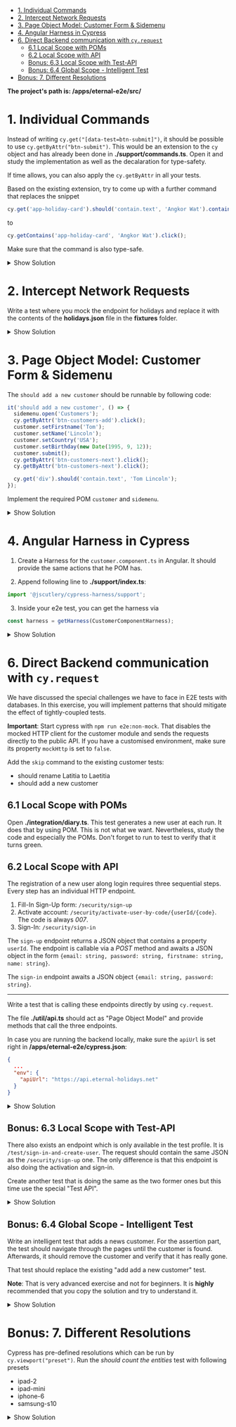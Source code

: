 - [1. Individual Commands](#1-individual-commands)
- [2. Intercept Network Requests](#2-intercept-network-requests)
- [3. Page Object Model: Customer Form & Sidemenu](#3-page-object-model-customer-form--sidemenu)
- [4. Angular Harness in Cypress](#4-angular-harness-in-cypress)
- [6. Direct Backend communication with `cy.request`](#6-direct-backend-communication-with-cyrequest)
  - [6.1 Local Scope with POMs](#61-local-scope-with-poms)
  - [6.2 Local Scope with API](#62-local-scope-with-api)
  - [Bonus: 6.3 Local Scope with Test-API](#bonus-63-local-scope-with-test-api)
  - [Bonus: 6.4 Global Scope - Intelligent Test](#bonus-64-global-scope---intelligent-test)
- [Bonus: 7. Different Resolutions](#bonus-7-different-resolutions)

**The project's path is: /apps/eternal-e2e/src/**

# 1. Individual Commands

Instead of writing `cy.get("[data-test=btn-submit]")`, it should be possible to use `cy.getByAttr("btn-submit")`. This would be an extension to the `cy` object and has already been done in **./support/commands.ts**. Open it and study the implementation as well as the decalaration for type-safety.

If time allows, you can also apply the `cy.getByAttr` in all your tests.

Based on the existing extension, try to come up with a further command that replaces the snippet

```typescript
cy.get('app-holiday-card').should('contain.text', 'Angkor Wat').contains('Angkor Wat').click();
```

to

```typescript
cy.getContains('app-holiday-card', 'Angkor Wat').click();
```

Make sure that the command is also type-safe.

<details>
<summary>Show Solution</summary>
<p>

**./support/commands.ts**

```typescript
declare namespace Cypress {
  interface Chainable<Subject> {
    // ...

    getContains(selector: string, contains: string): Chainable;
  }
}
```

```typescript
Cypress.Commands.add(
  'getContains',
  (selector: string, contains: string): Chainable => {
    cy.get(selector).should('contain', contains);
    return cy.get(selector).contains(contains);
  }
);
```

</p>
</details>

# 2. Intercept Network Requests

Write a test where you mock the endpoint for holidays and replace it with the contents of the **holidays.json** file in the **fixtures** folder.

<details>
<summary>Show Solution</summary>
<p>

**integration/holidays.spec.ts**

```typescript
it('should stub the holidays', () => {
  cy.intercept('GET', '**/holiday', { fixture: 'holidays.json' });
  cy.visit('');
  cy.getByAttr('btn-holidays').click();
  cy.get('app-holiday-card').should('contain.text', 'Unicorn');
});
```

</p>
</details>

# 3. Page Object Model: Customer Form & Sidemenu

The `should add a new customer` should be runnable by following code:

```typescript
it('should add a new customer', () => {
  sidemenu.open('Customers');
  cy.getByAttr('btn-customers-add').click();
  customer.setFirstname('Tom');
  customer.setName('Lincoln');
  customer.setCountry('USA');
  customer.setBirthday(new Date(1995, 9, 12));
  customer.submit();
  cy.getByAttr('btn-customers-next').click();
  cy.getByAttr('btn-customers-next').click();

  cy.get('div').should('contain.text', 'Tom Lincoln');
});
```

Implement the required POM `customer` and `sidemenu`.

<details>
<summary>Show Solution</summary>
<p>

**./pom/sidemenu.pom.ts**

```typescript
class Sidemenu {
  open(name: 'Customers' | 'Holidays') {
    return cy.get('mat-drawer a').contains(name).click();
  }
}

export const sidemenu = new Sidemenu();
```

**./pom/customer.pom.ts**

```typescript
import { format } from 'date-fns';

class Customer {
  setFirstname(firstname: string) {
    return cy.get('.formly-firstname input').clear().type(firstname);
  }

  setName(name: string) {
    return cy.get('.formly-name input').clear().type(name);
  }

  setCountry(country: string) {
    return cy.get('mat-select').click().get('mat-option').contains(country).click();
  }

  setBirthday(date: Date) {
    return cy.get('.formly-birthdate input').clear().type(format(date, 'dd.MM.yyyy'));
  }

  submit() {
    return cy.get('button[type=submit]').click();
  }
}

export const customer = new Customer();
```

</p>
</details>

# 4. Angular Harness in Cypress

1. Create a Harness for the `customer.component.ts` in Angular. It should provide the same actions that he POM has.

2. Append following line to **./support/index.ts**:

```typescript
import '@jscutlery/cypress-harness/support';
```

3. Inside your e2e test, you can get the harness via

```typescript
const harness = getHarness(CustomerComponentHarness);
```

<details>
<summary>Show Solution</summary>
<p>

**/apps/eternal/src/app/customer/customer/customer.component.harness.ts**

```typescript
import { ComponentHarness } from '@angular/cdk/testing';
import { MatButtonHarness } from '@angular/material/button/testing';
import { MatDatepickerInputHarness } from '@angular/material/datepicker/testing';
import { MatInputHarness } from '@angular/material/input/testing';
import { MatSelectHarness } from '@angular/material/select/testing';

export class CustomerComponentHarness extends ComponentHarness {
  static hostSelector = 'eternal-customer';

  protected getFirstnameInput = this.locatorFor(
    MatInputHarness.with({ selector: '.formly-firstname input' })
  );
  protected getNameInput = this.locatorFor(
    MatInputHarness.with({ selector: '.formly-name input' })
  );
  protected getCountry = this.locatorFor(MatSelectHarness);
  protected getBirthday = this.locatorFor(MatDatepickerInputHarness);
  protected getButton = this.locatorFor(MatButtonHarness.with({ selector: '[type=submit]' }));

  async setFirstname(firstname: string) {
    const input = await this.getFirstnameInput();
    return input.setValue(firstname);
  }

  async setName(name: string) {
    const input = await this.getNameInput();
    return input.setValue(name);
  }

  async setCountry(name: string) {
    const select = await this.getCountry();
    await select.open();
    const [option] = await select.getOptions({ text: name });
    return option.click();
  }

  async setBirthday(birthday: Date) {
    const input = await this.getBirthday();
    return input.setValue(
      birthday.getMonth() + 1 + '/' + birthday.getDay() + '/' + birthday.getFullYear()
    );
  }

  async save() {
    const button = await this.getButton();
    return button.click();
  }
}
```

**integration/customers.spec.ts**

```typescript
it('should add a new customer', () => {
  sidemenu.open('Customers');
  cy.getByAttr('btn-customers-add').click();
  const harness = getHarness(CustomerComponentHarness);
  harness.setFirstname('Tom');
  harness.setName('Lincoln');
  harness.setCountry('USA');
  harness.setBirthday(new Date(1995, 9, 12));
  harness.save();
  cy.getByAttr('btn-customers-next').click();
  cy.getByAttr('btn-customers-next').click();

  cy.get('div').should('contain.text', 'Tom Lincoln');
});
```

</p>
</details>

# 6. Direct Backend communication with `cy.request`

We have discussed the special challenges we have to face in E2E tests with databases. In this exercise, you will implement patterns that should mitigate the effect of tightly-coupled tests.

**Important**: Start cypress with `npm run e2e:non-mock`. That disables the mocked HTTP client for the customer module and sends the requests directly to the public API. If you have a customised environment, make sure its property `mockHttp` is set to `false`.

Add the `skip` command to the existing customer tests:

- should rename Latitia to Laetitia
- should add a new customer

## 6.1 Local Scope with POMs

Open **./integration/diary.ts**. This test generates a new user at each run. It does that by using POM. This is not what we want. Nevertheless, study the code and especially the POMs. Don't forget to run to test to verify that it turns green.

## 6.2 Local Scope with API

The registration of a new user along login requires three sequential steps. Every step has an individual HTTP endpoint.

1. Fill-In Sign-Up form: `/security/sign-up`
2. Activate account: `/security/activate-user-by-code/{userId/{code}`. The code is always _007_.
3. Sign-In: `/security/sign-in`

The `sign-up` endpoint returns a JSON object that contains a property `userId`. The endpoint is callable via a _POST_ method and awaits a JSON object in the form `{email: string, password: string, firstname: string, name: string}`.

The `sign-in` endpoint awaits a JSON object `{email: string, password: string}`.

---

Write a test that is calling these endpoints directly by using `cy.request`.

The file **./util/api.ts** should act as "Page Object Model" and provide methods that call the three endpoints.

In case you are running the backend locally, make sure the `apiUrl` is set right in **/apps/eternal-e2e/cypress.json**:

```json
{
  ...
  "env": {
    "apiUrl": "https://api.eternal-holidays.net"
  }
}
```

<details>
<summary>Show Solution</summary>
<p>

**./util/api.ts**

```typescript
import { BasicData } from '../../../eternal/src/app/security/sign-up/basic/basic.component';
import { DetailData } from '../../../eternal/src/app/security/sign-up/detail/detail.component';
import { InterestsData } from '../../../eternal/src/app/security/sign-up/interests/interests.component';
import { BaseApi } from './base-api';

class Api extends BaseApi {
  signUp(basicData: BasicData, detailData: DetailData, interests: InterestsData) {
    return this.post('security/sign-up', {
      email: detailData.email,
      password: detailData.password,
      firstname: detailData.firstname,
      name: detailData.name
    }).then((response) => response.body as { userId: number });
  }

  signIn(email: string, password: string) {
    return this.post('security/sign-in', {
      email,
      password
    }).then((response) => response.body);
  }

  activate(userId: number, code: string) {
    return this.post(`security/activate-user-by-code/${userId}/${code}`, {});
  }
}

export const api = new Api();
```

**./integration/diary.spec.ts**

```typescript
import { api } from '../util/api';

// ...

it('should verify sign-up via API calls', () => {
  const data = createSignUpData();
  const { email, password } = data.detail;

  api
    .signUp(data.basic, data.detail, data.interests)
    .then(({ userId }) => api.activate(userId, '007'));
  api.signIn(email, password);

  cy.visit('');
  container.clickDiary();
  diary.verify();
});
```

</p>
</details>

## Bonus: 6.3 Local Scope with Test-API

There also exists an endpoint which is only available in the test profile. It is `/test/sign-in-and-create-user`. The request should contain the same JSON as the `/security/sign-up` one. The only difference is that this endpoint is also doing the activation and sign-in.

Create another test that is doing the same as the two former ones but this time use the special "Test API".

<details>
<summary>Show Solution</summary>
<p>

**./util/test-api.ts**

```typescript
import { BaseApi } from './base-api';

class TestApi extends BaseApi {
  signInAndCreateUser(email: string, password: string, firstname: string, name: string) {
    return this.post('test/sign-in-and-create-user', {
      email,
      password,
      firstname,
      name
    }).then((response) => response.body);
  }
}

export const testApi = new TestApi();
```

**./integration/diary.spec.ts**

```typescript
import { testApi } from '../util/test-api';

// ...

it('should use the Test-API', () => {
  const data = createSignUpData();
  const { email, password, firstname, name } = data.detail;

  testApi.signInAndCreateUser(email, password, firstname, name);
  cy.visit('');
  container.clickDiary();
  diary.verify();
});
```

</p>
</details>

## Bonus: 6.4 Global Scope - Intelligent Test

Write an intelligent test that adds a news customer. For the assertion part, the test should navigate through the pages until the customer is found. Afterwards, it should remove the customer and verify that it has really gone.

That test should replace the existing "add add a new customer" test.

**Note**: That is very advanced exercise and not for beginners. It is **highly** recommended that you copy the solution and try to understand it.

<details>
<summary>Show Solution</summary>
<p>

Most work happens in the customers pom. You need to add and update the existing methods.

**./pom/customers.pom.ts**

```typescript
import { formly } from '../util/formly';
import Chainable = Cypress.Chainable;

export class Customers {
  clickCustomer(customer: string) {
    this.goTo(customer);
    cy.get('div').contains(customer).siblings('.edit').click();
  }

  open() {
    return cy.getByAttr('btn-customers').click();
  }

  add() {
    cy.getByAttr('btn-customers-add').click();
  }

  delete() {
    cy.get('button').contains('Delete').click();
  }

  submitForm(firstname: string, name: string, country: string, birthdate: Date) {
    formly.fillIn(
      {
        firstname,
        name,
        country,
        birthdate
      },
      { select: ['country'], date: ['birthdate'] },
      '.app-customer'
    );
    return cy.get('.app-customer button[type=submit]').click();
  }

  goTo(customer: string) {
    this.verifyCustomer(customer);
  }

  goToEnd() {
    const fn: any = (hasNextPage: boolean) => {
      if (hasNextPage) {
        this.nextPage().then(fn);
      }
    };
    this.nextPage().then(fn);
  }

  verifyCustomerDoesNotExist(customer: string) {
    const checkOnPage = (hasNextPage: boolean) => {
      return cy.get('[data-test=row-customer] p.name').then(($names) => {
        const exists = Cypress._.some($names.toArray(), ($name) => $name.textContent === customer);

        if (exists) {
          throw new Error(`Customer ${customer} does exist`);
        }

        if (hasNextPage) {
          this.nextPage().then(checkOnPage);
        }
      });
    };

    this.nextPage().then(checkOnPage);
  }

  verifyCustomer(customer: string) {
    const checkOnPage = (hasNextPage: boolean) =>
      cy.get('[data-test=row-customer] p.name').then(($names) => {
        const exists = Cypress._.some($names.toArray(), ($name) => $name.textContent === customer);

        if (!exists) {
          if (hasNextPage) {
            this.nextPage().then(checkOnPage);
          } else {
            throw new Error(`Customer ${customer} does not exist`);
          }
        }
      });

    this.nextPage().then(checkOnPage);
  }

  private nextPage(): Chainable<boolean> {
    cy.getByAttr('btn-customers-next').as('button');
    cy.get('[data-test=row-customer]:first() p.name').as('firstCustomerName');

    return cy.get('@button').then(($button) => {
      const isDisabled = $button.prop('disabled');
      if (!isDisabled) {
        return cy.get('@firstCustomerName').then((firstName) => {
          const name = firstName.text();
          cy.get('@button').click();
          cy.get('@firstCustomerName').should('not.contain', name);
          return cy.wrap(true);
        });
      } else {
        return cy.wrap(false);
      }
    });
  }
}

export const customers = new Customers();
```

```typescript
it('should create and delete a customer in an intelligent way', () => {
  const name =
    Math.random().toString(36).substring(2, 15) + Math.random().toString(36).substring(2, 15);
  const fullName = `Max ${name}`;

  cy.visit('');
  customers.open();
  customers.add();
  customers.submitForm('Max', name, 'Austria', new Date(1985, 11, 12));
  customers.clickCustomer(fullName);
  customers.delete();
  customers.verifyCustomerDoesNotExist(fullName);
});
```

</p>
</details>

# Bonus: 7. Different Resolutions

Cypress has pre-defined resolutions which can be run by `cy.viewport("preset")`. Run the _should count the entities_ test with following presets

- ipad-2
- ipad-mini
- iphone-6
- samsung-s10

<details>
<summary>Show Solution</summary>
<p>

**./integration/customers.spec.ts**

```typescript
(['ipad-2', 'ipad-mini', 'iphone-6', 'samsung-s10'] as ViewportPreset[]).forEach((preset) => {
  it(`should count the entries in ${preset}`, () => {
    cy.viewport(preset);
    cy.visit('');
    cy.get('[data-test=btn-customers]').click();
    cy.get('div.row:not(.header)').should('have.length', 10);
  });
});
```

</p>
</details>
